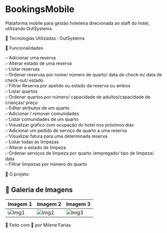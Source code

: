 # BookingsMobile

Plataforma mobile para gestão hoteleira direcionada ao staff do hotel, utilizando OutSystems.

🚀 Tecnologias Utilizadas :
OutSystems

📌 Funcionalidades  

✅Adicionar uma reserva    
✅Alterar estado de uma reserva    
✅Listar reservas   
✅Ordenar reservas por nome/ número de quarto/ data de check-in/ data de check-out/ estado    
✅Filtrar Reserva por apelido ou estado da reserva ou ambos     
✅Listar quartos     
✅Ordenar quartos por número/ capacidade de adultos/capacidade de crianças/ preço   
✅Editar atributos de um quarto    
✅Adicionar / remover comunidades  
✅Listar comunidades de um quarto  
✅Visualizar gráfico com ocupação do hotel nos próximos dias   
✅Adicionar um pedido de serviço de quarto a uma reserva  
✅Visualizar fatura para uma determinada reserva  
✅Listar todas as limpezas   
✅Alterar o estado de limpeza   
✅Ordenar serviços de limpeza por quarto /empregado/ tipo de limpeza/ data   
✅Filtrar limpezas por número do quarto

📸 O projeto:

  ## 📸 Galeria de Imagens  

| Imagem 1 | Imagem 2 | Imagem 3 |
|----------|----------|----------|
| ![Img1]([caminho/para/imagem1.jpg](https://github.com/MileneSoutoFarias/BookingsMobile/blob/main/bookings%20mobile%20ecras/Captura%20de%20ecr%C3%A3%202025-01-31%20105854.png)) | ![Img2](caminho/para/imagem2.jpg) | ![Img3](caminho/para/imagem3.jpg) |


🚀 Feito com 💙 por Milene Farias
